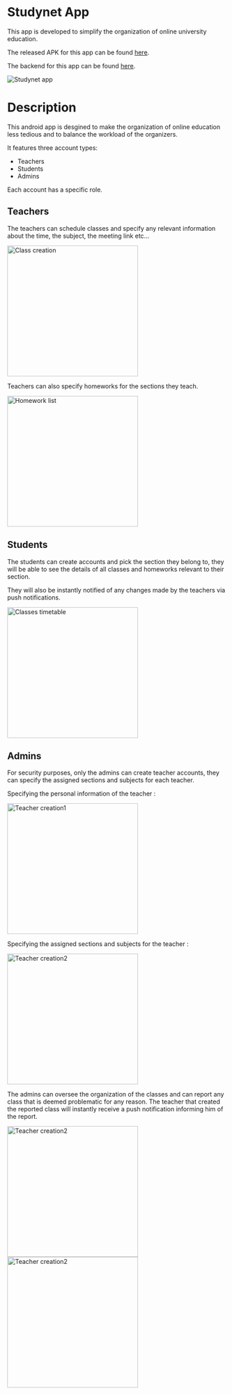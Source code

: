 # Studynet App
This app is developed to simplify the organization of online university education.

The released APK for this app can be found [here](https://github.com/itsAbdou/Studynet/releases/tag/V1.0).

The backend for this app can be found [here](https://github.com/AlphaSh0w/StudyNet_API).

![Studynet app](https://i.imgur.com/6lmPxJX.png)

# Description
This android app is desgined to make the organization of online education less tedious and to balance the workload of the organizers.

It features three account types:
* Teachers
* Students
* Admins

Each account has a specific role.
## Teachers
The teachers can schedule classes and specify any relevant information about the time, the subject, the meeting link etc...

<img src="https://i.imgur.com/cv7R2HQ.png" alt="Class creation" width="300"/>

Teachers can also specify homeworks for the sections they teach.

<img src="https://i.imgur.com/RJDQwx4.jpg" alt="Homework list" width="300"/>


## Students
The students can create accounts and pick the section they belong to, they will be able to see the details of all classes and homeworks relevant to their section.

They will also be instantly notified of any changes made by the teachers via push notifications.

<img src="https://i.imgur.com/cQXPIEC.jpg" alt="Classes timetable" width="300"/>

## Admins
For security purposes, only the admins can create teacher accounts, they can specify the assigned sections and subjects for each teacher.

Specifying the personal information of the teacher :

<img src="https://i.imgur.com/QUwdqFg.png" alt="Teacher creation1" width="300"/>

Specifying the assigned sections and subjects for the teacher :

<img src="https://i.imgur.com/QqJ4wyo.jpg" alt="Teacher creation2" width="300"/>

The admins can oversee the organization of the classes and can report any class that is deemed problematic for any reason. The teacher that created the reported class will instantly receive a push notification informing him of the report.

<img src="https://i.imgur.com/LIfVav7.jpg" alt="Teacher creation2" width="300"/>
<img src="https://i.imgur.com/iFb7U6k.jpg" alt="Teacher creation2" width="300"/>
